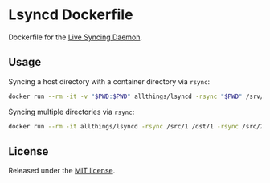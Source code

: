# Lsyncd Dockerfile
Dockerfile for the [Live Syncing Daemon](https://github.com/axkibe/lsyncd).

## Usage
Syncing a host directory with a container directory via `rsync`:

```sh
docker run --rm -it -v "$PWD:$PWD" allthings/lsyncd -rsync "$PWD" /srv/www
```

Syncing multiple directories via `rsync`:

```sh
docker run --rm -it allthings/lsyncd -rsync /src/1 /dst/1 -rsync /src/2 /dst/2
```

## License
Released under the [MIT license](https://opensource.org/licenses/MIT).

